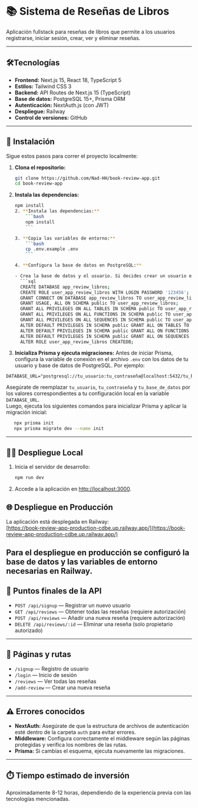 # 📚 Sistema de Reseñas de Libros

Aplicación fullstack para reseñas de libros que permite a los usuarios registrarse, iniciar sesión, crear, ver y eliminar reseñas.

---

## 🛠️Tecnologías
- **Frontend:** Next.js 15, React 18, TypeScript 5  
- **Estilos:** Tailwind CSS 3  
- **Backend:** API Routes de Next.js 15 (TypeScript)  
- **Base de datos:** PostgreSQL 15+, Prisma ORM  
- **Autenticación:** NextAuth.js (con JWT)  
- **Despliegue:** Railway  
- **Control de versiones:** GitHub  


---

## 🚀 Instalación

Sigue estos pasos para correr el proyecto localmente:

1. **Clona el repositorio:**
    ```bash
    git clone https://github.com/Nad-HH/book-review-app.git
    cd book-review-app
    ```

2. **Instala las dependencias:**
    ```bash
    npm install
    2. **Instala las dependencias:**
        ```bash
        npm install
        ```

    3. **Copia las variables de entorno:**
        ```bash
        cp .env.example .env
        ```

    4. **Configura la base de datos en PostgreSQL:**

    - Crea la base de datos y el usuario. Si decides crear un usuario específico, asegúrate de asignarle los siguientes permisos:
      ```sql
      CREATE DATABASE app_review_libros;
      CREATE ROLE user_app_review_libros WITH LOGIN PASSWORD '123456';
      GRANT CONNECT ON DATABASE app_review_libros TO user_app_review_libros;
      GRANT USAGE, ALL ON SCHEMA public TO user_app_review_libros;
      GRANT ALL PRIVILEGES ON ALL TABLES IN SCHEMA public TO user_app_review_libros;
      GRANT ALL PRIVILEGES ON ALL FUNCTIONS IN SCHEMA public TO user_app_review_libros;
      GRANT ALL PRIVILEGES ON ALL SEQUENCES IN SCHEMA public TO user_app_review_libros;
      ALTER DEFAULT PRIVILEGES IN SCHEMA public GRANT ALL ON TABLES TO user_app_review_libros;
      ALTER DEFAULT PRIVILEGES IN SCHEMA public GRANT ALL ON FUNCTIONS TO user_app_review_libros;
      ALTER DEFAULT PRIVILEGES IN SCHEMA public GRANT ALL ON SEQUENCES TO user_app_review_libros;
      ALTER ROLE user_app_review_libros CREATEDB;
      ```

4. **Inicializa Prisma y ejecuta migraciones:**
Antes de iniciar Prisma, configura la variable de conexión en el archivo `.env` con los datos de tu usuario y base de datos de PostgreSQL. Por ejemplo:

```env
DATABASE_URL="postgresql://tu_usuario:tu_contraseña@localhost:5432/tu_base_de_datos"
```

Asegúrate de reemplazar `tu_usuario`, `tu_contraseña` y `tu_base_de_datos` por los valores correspondientes a tu configuración local en la variable `DATABASE_URL`.  
Luego, ejecuta los siguientes comandos para inicializar Prisma y aplicar la migración inicial:

 ```bash
    npx prisma init
    npx prisma migrate dev --name init
```

---

## 🧑‍💻 Despliegue Local

1. Inicia el servidor de desarrollo:
    ```bash
    npm run dev
    ```

2. Accede a la aplicación en [http://localhost:3000](http://localhost:3000).

## 🌐 Despliegue en Producción

La aplicación está desplegada en Railway:  
[https://book-review-app-production-cdbe.up.railway.app/](https://book-review-app-production-cdbe.up.railway.app/)

Para el despliegue en producción se configuró la base de datos y las variables de entorno necesarias en Railway.
---

## 🔌 Puntos finales de la API

- `POST /api/signup` — Registrar un nuevo usuario
- `GET /api/reviews` — Obtener todas las reseñas (requiere autorización)
- `POST /api/reviews` — Añadir una nueva reseña (requiere autorización)
- `DELETE /api/reviews/:id` — Eliminar una reseña (solo propietario autorizado)

---

## 🧭 Páginas y rutas

- `/signup` — Registro de usuario
- `/login` — Inicio de sesión
- `/reviews` — Ver todas las reseñas
- `/add-review` — Crear una nueva reseña

---

## ⚠️ Errores conocidos

- **NextAuth:** Asegúrate de que la estructura de archivos de autenticación esté dentro de la carpeta `auth` para evitar errores.
- **Middleware:** Configura correctamente el middleware según las páginas protegidas y verifica los nombres de las rutas.
- **Prisma:** Si cambias el esquema, ejecuta nuevamente las migraciones.

---

## ⏱️ Tiempo estimado de inversión

Aproximadamente 8-12 horas, dependiendo de la experiencia previa con las tecnologías mencionadas.


